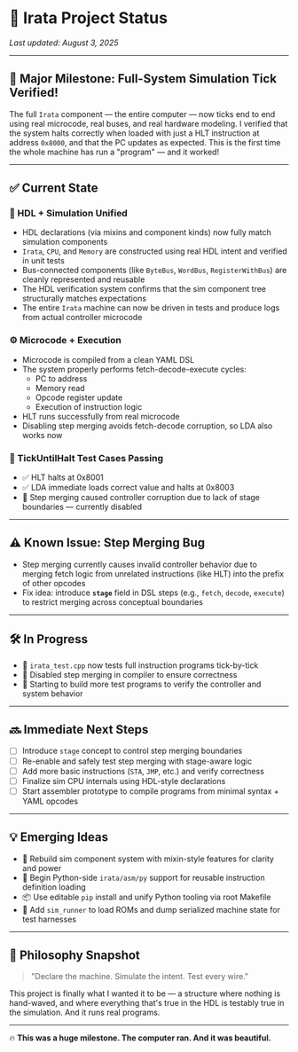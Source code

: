 # 🧾 Irata Project Status

_Last updated: August 3, 2025_

---

## 🎉 Major Milestone: Full-System Simulation Tick Verified!

The full `Irata` component — the entire computer — now ticks end to end using real microcode, real buses, and real hardware modeling. I verified that the system halts correctly when loaded with just a HLT instruction at address `0x8000`, and that the PC updates as expected. This is the first time the whole machine has run a "program" — and it worked!

---

## ✅ Current State

### 🧠 HDL + Simulation Unified

- HDL declarations (via mixins and component kinds) now fully match simulation components
- `Irata`, `CPU`, and `Memory` are constructed using real HDL intent and verified in unit tests
- Bus-connected components (like `ByteBus`, `WordBus`, `RegisterWithBus`) are cleanly represented and reusable
- The HDL verification system confirms that the sim component tree structurally matches expectations
- The entire `Irata` machine can now be driven in tests and produce logs from actual controller microcode

### ⚙️ Microcode + Execution

- Microcode is compiled from a clean YAML DSL
- The system properly performs fetch-decode-execute cycles:
  - PC to address
  - Memory read
  - Opcode register update
  - Execution of instruction logic
- HLT runs successfully from real microcode
- Disabling step merging avoids fetch-decode corruption, so LDA also works now

### 🧪 TickUntilHalt Test Cases Passing

- ✅ HLT halts at 0x8001
- ✅ LDA immediate loads correct value and halts at 0x8003
- 🚨 Step merging caused controller corruption due to lack of stage boundaries — currently disabled

---

## ⚠️ Known Issue: Step Merging Bug

- Step merging currently causes invalid controller behavior due to merging fetch logic from unrelated instructions (like HLT) into the prefix of other opcodes
- Fix idea: introduce **`stage`** field in DSL steps (e.g., `fetch`, `decode`, `execute`) to restrict merging across conceptual boundaries

---

## 🛠️ In Progress

- 🧩 `irata_test.cpp` now tests full instruction programs tick-by-tick
- 🛑 Disabled step merging in compiler to ensure correctness
- 🧪 Starting to build more test programs to verify the controller and system behavior

---

## 🔜 Immediate Next Steps

- [ ] Introduce `stage` concept to control step merging boundaries
- [ ] Re-enable and safely test step merging with stage-aware logic
- [ ] Add more basic instructions (`STA`, `JMP`, etc.) and verify correctness
- [ ] Finalize sim CPU internals using HDL-style declarations
- [ ] Start assembler prototype to compile programs from minimal syntax + YAML opcodes

---

## 💡 Emerging Ideas

- 🧱 Rebuild sim component system with mixin-style features for clarity and power
- 🐍 Begin Python-side `irata/asm/py` support for reusable instruction definition loading
- 📦 Use editable `pip` install and unify Python tooling via root Makefile
- 🧰 Add `sim_runner` to load ROMs and dump serialized machine state for test harnesses

---

## 🧠 Philosophy Snapshot

> "Declare the machine. Simulate the intent. Test every wire."

This project is finally what I wanted it to be — a structure where nothing is hand-waved, and where everything that's true in the HDL is testably true in the simulation. And it runs real programs.

---

🔥 **This was a huge milestone. The computer ran. And it was beautiful.**

